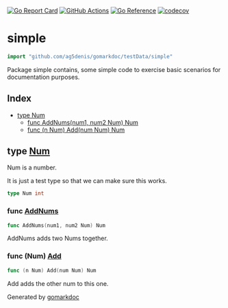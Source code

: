 <!-- Code generated by gomarkdoc. DO NOT EDIT -->

[![Go Report Card](https://goreportcard.com/badge/github.com/princjef/gomarkdoc)](https://goreportcard.com/report/github.com/princjef/gomarkdoc)
[![GitHub Actions](https://github.com/princjef/gomarkdoc/workflows/Test/badge.svg)](https://github.com/princjef/gomarkdoc/actions?query=workflow%3ATest+branch%3Amaster)
[![Go Reference](https://pkg.go.dev/badge/github.com/princjef/gomarkdoc.svg)](https://pkg.go.dev/github.com/princjef/gomarkdoc)
[![codecov](https://codecov.io/gh/princjef/gomarkdoc/branch/master/graph/badge.svg?token=171XNH5XLT)](https://codecov.io/gh/princjef/gomarkdoc)

# simple

```go
import "github.com/ag5denis/gomarkdoc/testData/simple"
```

Package simple contains, some simple code to exercise basic scenarios for documentation purposes.

## Index

- [type Num](<#type-num>)
  - [func AddNums(num1, num2 Num) Num](<#func-addnums>)
  - [func (n Num) Add(num Num) Num](<#func-num-add>)


## type [Num](<https://github.com/ag5denis/gomarkdoc/blob/master/testData/simple/main.go#L8>)

Num is a number.

It is just a test type so that we can make sure this works.

```go
type Num int
```

### func [AddNums](<https://github.com/ag5denis/gomarkdoc/blob/master/testData/simple/main.go#L16>)

```go
func AddNums(num1, num2 Num) Num
```

AddNums adds two Nums together.

### func \(Num\) [Add](<https://github.com/ag5denis/gomarkdoc/blob/master/testData/simple/main.go#L11>)

```go
func (n Num) Add(num Num) Num
```

Add adds the other num to this one.



Generated by [gomarkdoc](<https://github.com/princjef/gomarkdoc>)
